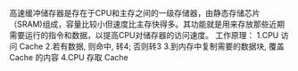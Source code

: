 高速缓冲储存器是存在于CPU和主存之间的一级存储器，由静态存储芯片（SRAM)组成，容量比较小但速度比主存快得多。其功能就是用来存放那些近期需要运行的指令和数据，以提高CPU对储存器的访问速度。
工作原理：
1.CPU 访问 Cache
2.若有数据, 则命中, 转4; 否则转3
3.到内存中复制需要的数据块, 覆盖 Cache 的内容
4.CPU 存取 Cache

